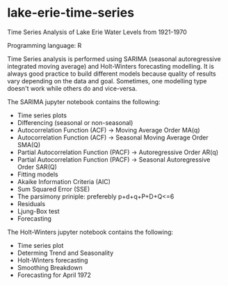 # lake-erie-time-series
Time Series Analysis of Lake Erie Water Levels from 1921-1970

Programming language: R

Time Series analysis is performed using SARIMA (seasonal autoregressive integrated moving average) and Holt-Winters forecasting modelling.
It is always good practice to build different models because quality of results vary depending on the data and goal.
Sometimes, one modelling type doesn't work while others do and vice-versa.



The SARIMA jupyter notebook contains the following:

- Time series plots
- Differencing (seasonal or non-seasonal)
- Autocorrelation Function (ACF) -> Moving Average Order MA(q)
- Autocorrelation Function (ACF) -> Seasonal Moving Average Order SMA(Q)
- Partial Autocorrelation Function (PACF) -> Autoregressive Order AR(q)
- Partial Autocorrelation Function (PACF) -> Seasonal Autoregressive Order SAR(Q)
- Fitting models
- Akaike Information Criteria (AIC)
- Sum Squared Error (SSE)
- The parsimony priniple: preferebly p+d+q+P+D+Q<=6
- Residuals
- Ljung-Box test
- Forecasting


The Holt-Winters jupyter notebook contains the following:
- Time series plot
- Determing Trend and Seasonality
- Holt-Winters forecasting
- Smoothing Breakdown
- Forecasting for April 1972
